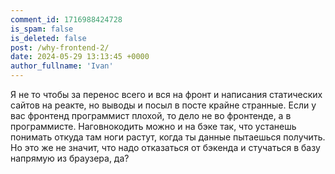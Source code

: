 ```yaml
---
comment_id: 1716988424728
is_spam: false
is_deleted: false
post: /why-frontend-2/
date: 2024-05-29 13:13:45 +0000
author_fullname: 'Ivan'
---
```


Я не то чтобы за перенос всего и вся на фронт и написания статических сайтов на реакте, но выводы и посыл в посте крайне странные. Если у вас фронтенд программист плохой, то дело не во фронтенде, а в программисте. Наговнокодить можно и на бэке так, что устанешь понимать откуда там ноги растут, когда ты данные пытаешься получить. Но это же не значит, что надо отказаться от бэкенда и стучаться в базу напрямую из браузера, да?
